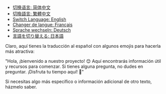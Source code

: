 - [切换语言: 简体中文](/README.md)
- [切換語言: 繁體中文](/README/README_繁体中文.md)
- [Switch Language: English](/README/README_English.md)
- [Changer de langue: Français](/README/README_Français.md)
- [Sprache wechseln: Deutsch](/README/README_Deutsch.md)
- [言語を切り替える: 日本語](/README/README_日本語.md)

Claro, aquí tienes la traducción al español con algunos emojis para hacerla más atractiva:

"Hola, ¡bienvenido a nuestro proyecto! 😊 Aquí encontrarás información útil y recursos para comenzar. Si tienes alguna pregunta, no dudes en preguntar. ¡Disfruta tu tiempo aquí! 🚀"

Si necesitas algo más específico o información adicional de otro texto, házmelo saber.